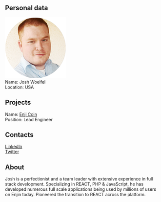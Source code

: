 ## Personal data
![josh woelfel photo](photo/josh_woelfel.png)  
Name:   Josh Woelfel  
Location: USA      
## Projects 
Name: [Enji Coin](../projects/enji_coin.md)  
Position: Lead Engineer    
## Contacts
[LinkedIn](https://www.linkedin.com/in/joshwoelfel/)    
[Twitter](https://twitter.com/joshwoelfel)  
## About
Josh is a perfectionist and a team leader with extensive experience in full stack development. Specializing in REACT, PHP & JavaScript, he has developed numerous full scale applications being used by millions of users on Enjin today. Pioneered the transition to REACT across the platform.
